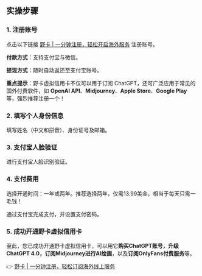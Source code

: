 ## 实操步骤

### 1. 注册账号
点击以下链接 [野卡 | 一分钟注册，轻松开启海外服务](https://bit.ly/bewildcard) 注册账号。

**付款方式**：支持支付宝与微信。

**提现方式**：随时自动返还至支付宝账号。

**重点提示**：野卡虚拟信用卡不仅可以用于订阅 ChatGPT，还可广泛应用于常见的国外付费软件，如 **OpenAI API**、**Midjourney**、**Apple Store**、**Google Play** 等，强烈推荐注册一个！

### 2. 填写个人身份信息
填写姓名（中文和拼音）、身份证号及邮箱。

### 3. 支付宝人脸验证
进行支付宝人脸识别验证。

### 4. 支付费用
选择开通时间：一年或两年。推荐选择两年，仅需13.99美金，相当于每天只需一毛钱！

通过支付宝完成支付，并设置支付密码。

### 5. 成功开通野卡虚拟信用卡
至此，您已成功开通野卡虚拟信用卡，可以用它**购买ChatGPT账号，升级ChatGPT 4.0，订阅Midjourney进行AI绘画**，以及**订阅OnlyFans付费服务**等。

👉 [野卡 | 一分钟注册，轻松订阅海外线上服务](https://bit.ly/bewildcard)